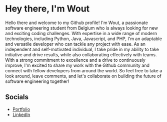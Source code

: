 # Hey there, I'm Wout
Hello there and welcome to my Github profile! I'm Wout, a passionate software engineering student from Belgium who is always looking for new and exciting coding challenges. With expertise in a wide range of modern technologies, including Python, Java, Javascript, and PHP, I'm an adaptable and versatile developer who can tackle any project with ease. As an independent and self-motivated individual, I take pride in my ability to take initiative and drive results, while also collaborating effectively with teams. With a strong commitment to excellence and a drive to continuously improve, I'm excited to share my work with the Github community and connect with fellow developers from around the world. So feel free to take a look around, leave comments, and let's collaborate on building the future of software engineering together!
## Socials

- <a href="https://woutverbiest.be">Portfolio</a>
- <a href="https://www.linkedin.com/in/verbiestwout/">LinkedIn</a>